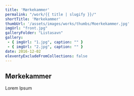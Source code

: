 ```yaml
---
title: 'Mørkekammer'
permalink: "/work/{{ title | slugify }}/"
shortTitle: 'Mørkekammer'
thumbUrl: '/assets/images/works/thumbs/Moerkekammer.jpg'
imgUrl: "front.jpg"
galleryFolder: "Listasavn"
gallery:
 - { imgUrl: "1.jpg", caption: "" }
 - { imgUrl: "2.jpg", caption: "" }
date: 2016-12-02
eleventyExcludeFromCollections: false
---
```



<div class="Grid Grid--gutters Grid--full large-Grid--fit">
  <div class="Grid-cell">
    <div class='headerGroup'>
      <h2>Mørkekammer</h2>
      <p>Lorem Ipsum</p>
    </div>
  </div>
</div>